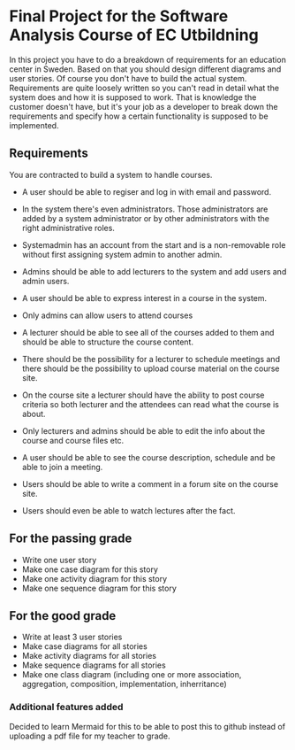 # Final Project for the Software Analysis Course of EC Utbildning

In this project you have to do a breakdown of requirements for an education center in Sweden. Based on that you should design different diagrams and user stories.
Of course you don't have to build the actual system.
Requirements are quite loosely written so you can't read in detail what the system does and how it is supposed to work.
That is knowledge the customer doesn't have, but it's your job as a developer to break down the requirements and specify how a certain functionality is supposed to be implemented.

## Requirements

You are contracted to build a system to handle courses.

+ A user should be able to regiser and log in with email and password.
+ In the system there's even administrators. Those administrators are added by a system administrator or by other administrators with the right administrative roles.
+ Systemadmin has an account from the start and is a non-removable role without first assigning system admin to another admin.

+ Admins should be able to add lecturers to the system and add users and admin users.
+ A user should be able to express interest in a course in the system.
+ Only admins can allow users to attend courses

+ A lecturer should be able to see all of the courses added to them and should be able to structure the course content.
+ There should be the possibility for a lecturer to schedule meetings and there should be the possibility to upload course material on the course site.
+ On the course site a lecturer should have the ability to post course criteria so both lecturer and the attendees can read what the course is about.
+ Only lecturers and admins should be able to edit the info about the course and course files etc.
+ A user should be able to see the course description, schedule and be able to join a meeting.
+ Users should be able to write a comment in a forum site on the course site.
+ Users should even be able to watch lectures after the fact.

## For the passing grade

+ Write one user story
+ Make one case diagram for this story
+ Make one activity diagram for this story
+ Make one sequence diagram for this story

## For the good grade

+ Write at least 3 user stories
+ Make case diagrams for all stories
+ Make activity diagrams for all stories
+ Make sequence diagrams for all stories
+ Make one class diagram (including one or more association, aggregation, composition, implementation, inherritance)

### Additional features added

Decided to learn Mermaid for this to be able to post this to github instead of uploading a pdf file for my teacher to grade.
